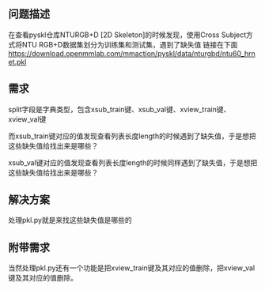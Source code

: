 ## 问题描述
在查看pyskl仓库NTURGB+D [2D Skeleton]的时候发现，使用Cross Subject方式将NTU RGB+D数据集划分为训练集和测试集，遇到了缺失值
链接在下面
https://download.openmmlab.com/mmaction/pyskl/data/nturgbd/ntu60_hrnet.pkl

## 需求
split字段是字典类型，包含xsub_train键、xsub_val键、xview_train键、xview_val键

而xsub_train键对应的值发现查看列表长度length的时候遇到了缺失值，于是想把这些缺失值给找出来是哪些？

xsub_val键对应的值发现查看列表长度length的时候同样遇到了缺失值，于是想把这些缺失值给找出来是哪些？


## 解决方案

处理pkl.py就是来找这些缺失值是哪些的

## 附带需求
当然处理pkl.py还有一个功能是把xview_train键及其对应的值删除，把xview_val键及其对应的值删除。


